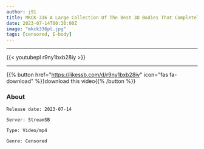 ```yaml
---
author: j91
title: MKCK-336 A Large Collection Of The Best 3D Bodies That Completely Reproduce The Ideal Female Body Drawn In 2D Popular Doujin Manga Live-action Works Ikki Yomi BEST Kokoroharu Suzuki Tia Ichika Nanjo Ena Koume Mina Kitano Hana Himesaki
date: 2023-07-14T00:30:00Z
image: "mkck336pl.jpg"
tags: [censored, E-body]
---
```

___

{{< youtubepl r9ny1bxb28iy >}}
___

{{% button href="https://likessb.com/d/r9ny1bxb28iy" icon="fas fa-download" %}}download this video{{% /button %}}
### About

`Release date: 2023-07-14`

`Server: StreamSB`

`Type: Video/mp4`

`Genre:	Censored`